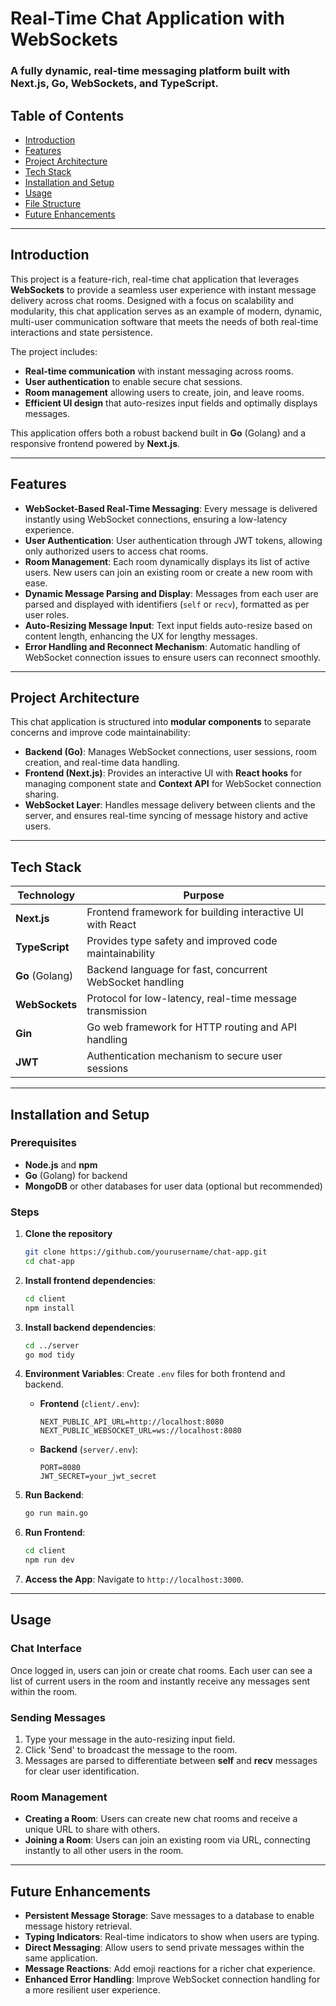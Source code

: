 # Real-Time Chat Application with WebSockets

### A fully dynamic, real-time messaging platform built with Next.js, Go, WebSockets, and TypeScript.

## Table of Contents
- [Introduction](#introduction)
- [Features](#features)
- [Project Architecture](#project-architecture)
- [Tech Stack](#tech-stack)
- [Installation and Setup](#installation-and-setup)
- [Usage](#usage)
- [File Structure](#file-structure)
- [Future Enhancements](#future-enhancements)

---

## Introduction

This project is a feature-rich, real-time chat application that leverages **WebSockets** to provide a seamless user experience with instant message delivery across chat rooms. Designed with a focus on scalability and modularity, this chat application serves as an example of modern, dynamic, multi-user communication software that meets the needs of both real-time interactions and state persistence.

The project includes:
- **Real-time communication** with instant messaging across rooms.
- **User authentication** to enable secure chat sessions.
- **Room management** allowing users to create, join, and leave rooms.
- **Efficient UI design** that auto-resizes input fields and optimally displays messages.

This application offers both a robust backend built in **Go** (Golang) and a responsive frontend powered by **Next.js**.

---

## Features

- **WebSocket-Based Real-Time Messaging**: Every message is delivered instantly using WebSocket connections, ensuring a low-latency experience.
- **User Authentication**: User authentication through JWT tokens, allowing only authorized users to access chat rooms.
- **Room Management**: Each room dynamically displays its list of active users. New users can join an existing room or create a new room with ease.
- **Dynamic Message Parsing and Display**: Messages from each user are parsed and displayed with identifiers (`self` or `recv`), formatted as per user roles.
- **Auto-Resizing Message Input**: Text input fields auto-resize based on content length, enhancing the UX for lengthy messages.
- **Error Handling and Reconnect Mechanism**: Automatic handling of WebSocket connection issues to ensure users can reconnect smoothly.

---

## Project Architecture

This chat application is structured into **modular components** to separate concerns and improve code maintainability:

- **Backend (Go)**: Manages WebSocket connections, user sessions, room creation, and real-time data handling.
- **Frontend (Next.js)**: Provides an interactive UI with **React hooks** for managing component state and **Context API** for WebSocket connection sharing.
- **WebSocket Layer**: Handles message delivery between clients and the server, and ensures real-time syncing of message history and active users.

---

## Tech Stack

| Technology       | Purpose                                                      |
|------------------|--------------------------------------------------------------|
| **Next.js**      | Frontend framework for building interactive UI with React    |
| **TypeScript**   | Provides type safety and improved code maintainability       |
| **Go** (Golang)  | Backend language for fast, concurrent WebSocket handling     |
| **WebSockets**   | Protocol for low-latency, real-time message transmission     |
| **Gin**          | Go web framework for HTTP routing and API handling           |
| **JWT**          | Authentication mechanism to secure user sessions             |

---

## Installation and Setup

### Prerequisites

- **Node.js** and **npm**
- **Go** (Golang) for backend
- **MongoDB** or other databases for user data (optional but recommended)
  
### Steps

1. **Clone the repository**
    ```bash
    git clone https://github.com/yourusername/chat-app.git
    cd chat-app
    ```

2. **Install frontend dependencies**:
    ```bash
    cd client
    npm install
    ```

3. **Install backend dependencies**:
    ```bash
    cd ../server
    go mod tidy
    ```

4. **Environment Variables**: Create `.env` files for both frontend and backend.

   - **Frontend** (`client/.env`):
     ```
     NEXT_PUBLIC_API_URL=http://localhost:8080
     NEXT_PUBLIC_WEBSOCKET_URL=ws://localhost:8080
     ```

   - **Backend** (`server/.env`):
     ```
     PORT=8080
     JWT_SECRET=your_jwt_secret
     ```

5. **Run Backend**:
    ```bash
    go run main.go
    ```

6. **Run Frontend**:
    ```bash
    cd client
    npm run dev
    ```

7. **Access the App**: Navigate to `http://localhost:3000`.

---

## Usage

### Chat Interface

Once logged in, users can join or create chat rooms. Each user can see a list of current users in the room and instantly receive any messages sent within the room.

### Sending Messages

1. Type your message in the auto-resizing input field.
2. Click 'Send' to broadcast the message to the room.
3. Messages are parsed to differentiate between **self** and **recv** messages for clear user identification.

### Room Management

- **Creating a Room**: Users can create new chat rooms and receive a unique URL to share with others.
- **Joining a Room**: Users can join an existing room via URL, connecting instantly to all other users in the room.

---

## Future Enhancements

- **Persistent Message Storage**: Save messages to a database to enable message history retrieval.
- **Typing Indicators**: Real-time indicators to show when users are typing.
- **Direct Messaging**: Allow users to send private messages within the same application.
- **Message Reactions**: Add emoji reactions for a richer chat experience.
- **Enhanced Error Handling**: Improve WebSocket connection handling for a more resilient user experience.

